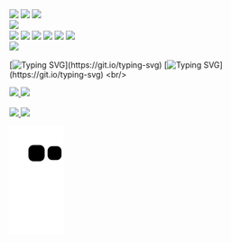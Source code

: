 <div>
    <div>
        <img src="https://readme-typing-svg.demolab.com?font=Iosevka&center=true&size=29&duration=1000&pause=1&color=74D2CE&multiline=true&repeat=false&width=30&height=40&lines=fn"/>
        <img src="https://readme-typing-svg.demolab.com?font=Iosevka&center=true&size=29&duration=1000&pause=1&color=EFEFEF&center=true&multiline=true&repeat=false&width=75&height=40&lines=main"/>
        <img src="https://readme-typing-svg.demolab.com?font=Iosevka&center=true&size=29&duration=1000&pause=1&color=B8B8B8&multiline=true&repeat=false&width=30&height=40&lines=()"/>
    </div>
    <div>
        <img src="https://readme-typing-svg.demolab.com?font=Iosevka&center=true&size=29&duration=1000&pause=1&color=EFEFEF&repeat=false&width=15&height=50&lines=%7B"/>
    </div>
    <div>
        <img src="https://readme-typing-svg.demolab.com?font=Iosevka&center=true&size=29&duration=1000&pause=1&color=B8B8B8&repeat=false&width=50&height=40&lines=%E3%85%A4" />
        <img src="https://readme-typing-svg.demolab.com?font=Iosevka&center=true&size=29&duration=1000&pause=1&color=a8cc5c&repeat=false&width=105&height=40&lines=println" />
        <img src="https://readme-typing-svg.demolab.com?font=Iosevka&size=29&duration=1000&pause=1&color=EFEFEF&repeat=false&width=30&height=40&lines=!(" />
        <img src="https://readme-typing-svg.demolab.com?font=Iosevka&center=true&size=29&duration=1000&pause=1&color=C286B6&repeat=false&width=180&height=40&lines=%22Welcome...%22" />
        <img src="https://readme-typing-svg.demolab.com?font=Iosevka&center=true&size=29&duration=1000&pause=1&color=EFEFEF&repeat=false&width=30&height=40&lines=)%3B" />
        <img src="https://readme-typing-svg.demolab.com?font=Iosevka&center=true&size=29&duration=1000&pause=1&color=EFEFEF&repeat=false&width=15&height=40&lines=%3B" />
    </div>
    <div>
        <img src="https://readme-typing-svg.demolab.com?font=Iosevka&center=true&size=29&duration=1000&pause=1&color=EFEFEF&repeat=false&width=15&height=50&lines=%7D"/>
    </div>
</div>



[![Typing SVG](https://readme-typing-svg.demolab.com?font=Iosevka&size=15&pause=1000&color=E6EDF3&multiline=true&repeat=false&width=1000&height=30&lines=%E2%80%A2+%F0%9F%93%81+I'm+currently+working+on+embed+devices%2C+remote+acess+malware+and+malware+anti+debug.)](https://git.io/typing-svg)
[![Typing SVG](https://readme-typing-svg.demolab.com?font=Iosevka&size=15&pause=1000&color=E6EDF3&multiline=true&repeat=false&width=1000&height=30&lines=%E2%80%A2+%F0%9F%94%8C+I+'m+currently+learning+about+LoRa%2C+RFID+and+hardware+engineering.)](https://git.io/typing-svg)
<br/>
<div>
    <a href="https://github.com/psallesdev">
    <img height="150em" src="https://github-readme-stats.vercel.app/api?username=psallesdev&show_icons=true&bg_color=161B22&include_all_commits=true&count_private=true"/>
    <img height="150em" src="https://github-readme-stats.vercel.app/api/top-langs/?username=psallesdev&layout=compact&langs_count=16&bg_color=161B22"/>
</div>
<br/>
<div>
    <a href="https://discord.com/users/405906023896055808">
        <img src="https://img.shields.io/badge/Discord-%235865F2.svg?style=for-the-badge&logo=discord&logoColor=white" />
    </a>
    <a href="https://mail.google.com/mail/u/0/?fs=1&to=psallesdeveloper@gmail.com&tf=cm">
        <img src="https://img.shields.io/badge/Gmail-D14836?style=for-the-badge&logo=gmail&logoColor=white" />
    </a>    
<div/>

![snake gif](https://github.com/PSalleSDev/PSalleSDev/blob/output/github-contribution-grid-snake.svg)
